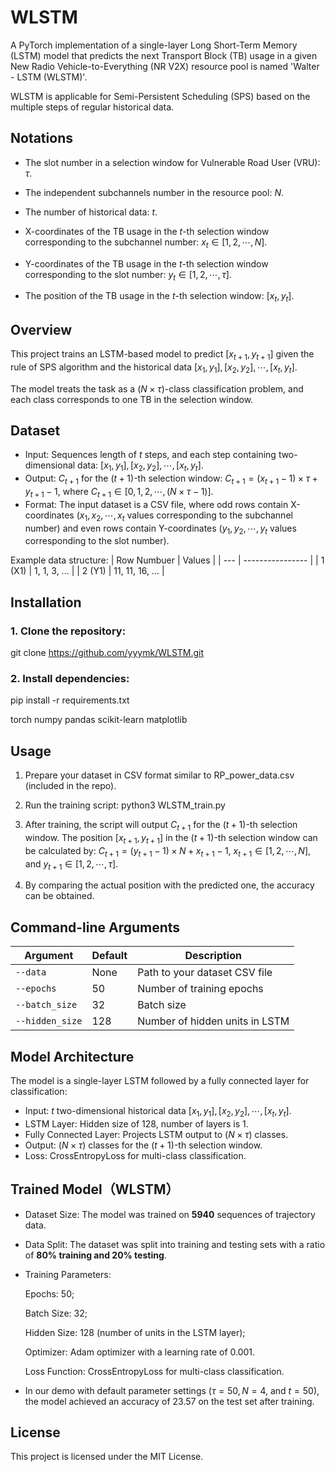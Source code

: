 # WLSTM
A PyTorch implementation of a single-layer Long Short-Term Memory (LSTM) model that predicts the next Transport Block (TB) usage in a given New Radio Vehicle-to-Everything (NR V2X) resource pool is named 'Walter - LSTM (WLSTM)'. 

WLSTM is applicable for Semi-Persistent Scheduling (SPS) based on the multiple steps of  regular historical data.

## Notations

- The slot number in a selection window for Vulnerable Road User (VRU): $\tau$.


- The independent subchannels number in the resource pool: $N$.


- The number of historical data: $t$.


- X-coordinates of the TB usage in the $t$-th selection window corresponding to the subchannel number: $x_t\in[1,2,\cdots,N]$.


- Y-coordinates of the TB usage in the $t$-th selection window corresponding to the  slot number: $y_t\in[1,2,\cdots,\tau]$.


- The position of the TB usage in the $t$-th selection window: $[x_{t}, y_{t}]$.
## Overview
This project trains an LSTM-based model to predict $[x_{t+1}, y_{t+1}]$ given the rule of SPS algorithm and the historical data $[x_{1}, y_{1}],[x_{2}, y_{2}],\cdots,[x_{t}, y_{t}]$. 

The model treats the task as a $(N\times\tau)$-class classification problem, and each class corresponds to one TB in the selection window. 

## Dataset

- Input: Sequences length of $t$ steps, and each step containing two-dimensional data: $[x_{1}, y_{1}],[x_{2}, y_{2}],\cdots,[x_{t}, y_{t}]$.
- Output: $C_{t+1}$ for the $(t+1)$-th selection window: $C_{t+1}=(x_{t+1}-1)\times \tau+y_{t+1}-1$, where $C_{t+1}\in[0,1,2,\cdots,(N\times\tau-1)]$.
- Format: The input dataset is a CSV file, where odd rows contain X-coordinates ($x_1, x_2,\cdots,x_t$ values corresponding to the subchannel number) and even rows contain Y-coordinates ($y_1,y_2,\cdots,y_t$ values corresponding to the  slot number).
  
Example data structure:
| Row Numbuer | Values           |
| --- | ---------------- |
| 1 (X1)  | 1, 1, 3, ...      |
| 2 (Y1)  | 11, 11, 16, ...   |

## Installation

### 1. Clone the repository:
git clone https://github.com/yyymk/WLSTM.git

### 2. Install dependencies:
pip install -r requirements.txt

torch
numpy
pandas
scikit-learn
matplotlib

## Usage
1. Prepare your dataset in CSV format similar to RP_power_data.csv (included in the repo).
2. Run the training script:
   python3 WLSTM_train.py
3. After training, the script will output $C_{t+1}$ for the $(t+1)$-th selection window. The position $[x_{t+1}, y_{t+1}]$ in the $(t+1)$-th selection window can be calculated by: $C_{t+1}=(y_{t+1}-1)\times N+x_{t+1}-1$, $x_{t+1}\in[1,2,\cdots,N]$, and $y_{t+1}\in[1,2,\cdots,\tau]$.

4. By comparing the actual position with the predicted one, the accuracy can be obtained.

## Command-line Arguments
| Argument        | Default | Description                    |
| --------------- | ------- | ------------------------------ |
| `--data`        | None    | Path to your dataset CSV file  |
| `--epochs`      | 50      | Number of training epochs      |
| `--batch_size`  | 32      | Batch size                     |
| `--hidden_size` | 128     | Number of hidden units in LSTM |

## Model Architecture
The model is a single-layer LSTM followed by a fully connected layer for classification:

- Input: $t$ two-dimensional historical data $[x_{1}, y_{1}],[x_{2}, y_{2}],\cdots,[x_{t}, y_{t}]$.
- LSTM Layer: Hidden size of $128$, number of layers is $1$.
- Fully Connected Layer: Projects LSTM output to $(N\times\tau)$ classes.
- Output: $(N\times\tau)$ classes for the $(t+1)$-th selection window.
- Loss: CrossEntropyLoss for multi-class classification.

## Trained Model（WLSTM）
- Dataset Size: The model was trained on **5940** sequences of trajectory data.
- Data Split: The dataset was split into training and testing sets with a ratio of **80% training and 20% testing**.
- Training Parameters:

    Epochs: $50$;

    Batch Size: $32$;

    Hidden Size: $128$ (number of units in the LSTM layer);

    Optimizer: Adam optimizer with a learning rate of $0.001$.

    Loss Function: CrossEntropyLoss for multi-class classification.

- In our demo with default parameter settings ($\tau=50, N=4$, and $t=50$), the model achieved an accuracy of $23.57%$ on the test set after training.

## License
This project is licensed under the MIT License.
